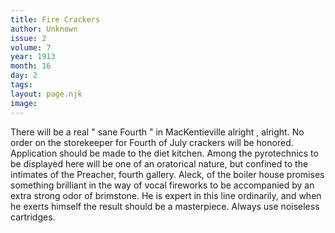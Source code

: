 ```yaml
---
title: Fire Crackers
author: Unknown
issue: 2
volume: 7
year: 1913
month: 16
day: 2
tags:
layout: page.njk
image:
---
```

There will be a real " sane Fourth " in MacKentieville alright , alright.   No order on the storekeeper for Fourth of July crackers will be honored. Application should be made to the diet kitchen.   Among the pyrotechnics to be displayed here will be one of an oratorical nature, but confined to the intimates of the Preacher, fourth gallery.   Aleck, of the boiler house promises something brilliant in the way of vocal fireworks to be accompanied by an extra strong odor of brimstone. He is expert in this line ordinarily, and when he   exerts himself the result should be a masterpiece.      Always use noiseless cartridges.   

